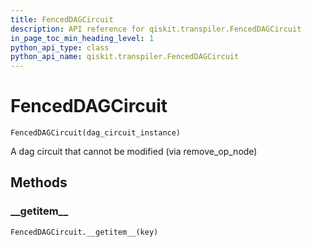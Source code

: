 ```yaml
---
title: FencedDAGCircuit
description: API reference for qiskit.transpiler.FencedDAGCircuit
in_page_toc_min_heading_level: 1
python_api_type: class
python_api_name: qiskit.transpiler.FencedDAGCircuit
---
```


# FencedDAGCircuit

<span id="qiskit.transpiler.FencedDAGCircuit" />

`FencedDAGCircuit(dag_circuit_instance)`

A dag circuit that cannot be modified (via remove\_op\_node)

## Methods

### \_\_getitem\_\_

<span id="qiskit.transpiler.FencedDAGCircuit.__getitem__" />

`FencedDAGCircuit.__getitem__(key)`

